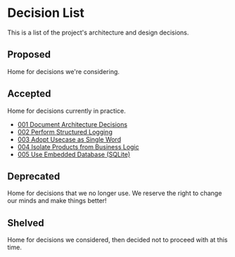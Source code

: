 # Decision List

This is a list of the project's architecture and design decisions.

## Proposed

Home for decisions we're considering.

## Accepted

Home for decisions currently in practice.

- [001 Document Architecture Decisions][1]
- [002 Perform Structured Logging][2]
- [003 Adopt Usecase as Single Word][3]
- [004 Isolate Products from Business Logic][4]
- [005 Use Embedded Database (SQLite)][5]

## Deprecated

Home for decisions that we no longer use. We reserve the right to change our
minds and make things better!

## Shelved

Home for decisions we considered, then decided not to proceed with at this
time.


[1]: 001_document_architecture_decisions.md
[2]: 002_perform_structured_logging.md
[3]: 003_adopt_usecase_as_single_word.md
[4]: 004_isolate_products_from_business_logic.md
[5]: 005_use_embedded_database.md
